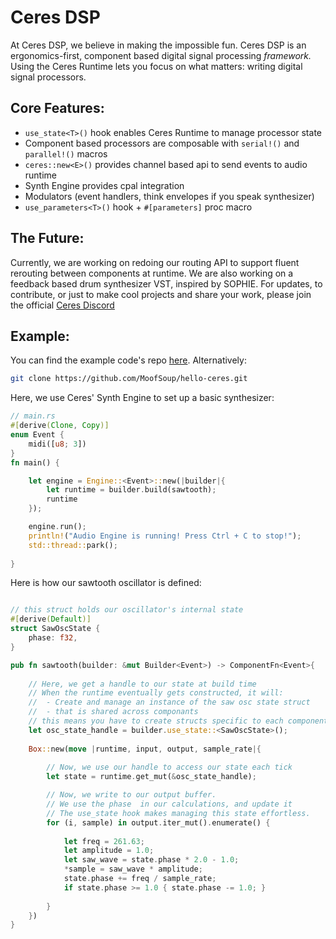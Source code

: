 # Ceres DSP
At Ceres DSP, we believe in making the impossible fun. Ceres DSP is an ergonomics-first, component based digital signal processing *framework.* Using the Ceres Runtime lets you focus on what matters: writing digital signal processors. 
## Core Features:
- `use_state<T>()` hook enables Ceres Runtime to manage processor state
- Component based processors are composable with `serial!()` and `parallel!()` macros
- `ceres::new<E>()` provides channel based api to send events to audio runtime
- Synth Engine provides cpal integration
- Modulators (event handlers, think envelopes if you speak synthesizer)
- `use_parameters<T>()` hook + `#[parameters]` proc macro

## The Future:
Currently, we are working on redoing our routing API to support fluent rerouting between components at runtime. We are also working on a feedback based drum synthesizer VST, inspired by SOPHIE. For updates, to contribute, or just to make cool projects and share your work, please join the official [Ceres Discord](https://discord.gg/QgVPEETetC)

## Example:

You can find the example code's repo [here](https://github.com/MoofSoup/hello-ceres). Alternatively:
```bash
git clone https://github.com/MoofSoup/hello-ceres.git
```

Here, we use Ceres' Synth Engine to set up a basic synthesizer:
```rust
// main.rs
#[derive(Clone, Copy)]
enum Event {
    midi([u8; 3])
}
fn main() {

    let engine = Engine::<Event>::new(|builder|{
        let runtime = builder.build(sawtooth);
        runtime
    });

    engine.run();
    println!("Audio Engine is running! Press Ctrl + C to stop!");
    std::thread::park();
    
}
```

Here is how our sawtooth oscillator is defined:

```rust

// this struct holds our oscillator's internal state
#[derive(Default)]
struct SawOscState {
	phase: f32,
}

pub fn sawtooth(builder: &mut Builder<Event>) -> ComponentFn<Event>{
	
	// Here, we get a handle to our state at build time
	// When the runtime eventually gets constructed, it will:
	//  - Create and manage an instance of the saw osc state struct
	//  - that is shared across componants
	// this means you have to create structs specific to each component's state
	let osc_state_handle = builder.use_state::<SawOscState>();
	
	Box::new(move |runtime, input, output, sample_rate|{
		
		// Now, we use our handle to access our state each tick
		let state = runtime.get_mut(&osc_state_handle);

		// Now, we write to our output buffer.
		// We use the phase  in our calculations, and update it
		// The use_state hook makes managing this state effortless.
		for (i, sample) in output.iter_mut().enumerate() {
		
			let freq = 261.63;
			let amplitude = 1.0;
			let saw_wave = state.phase * 2.0 - 1.0;
			*sample = saw_wave * amplitude;
			state.phase += freq / sample_rate;
			if state.phase >= 1.0 { state.phase -= 1.0; }
			
		}
	})
}
```

